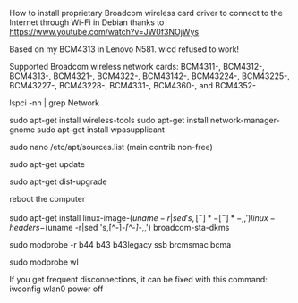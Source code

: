 How to install proprietary Broadcom wireless card driver to connect to the Internet through Wi-Fi in Debian
thanks to https://www.youtube.com/watch?v=JW0f3NOjWys

Based on my BCM4313 in Lenovo N581. wicd refused to work!

Supported Broadcom wireless network cards: 
BCM4311-, BCM4312-, BCM4313-, BCM4321-, BCM4322-, BCM43142-, BCM43224-, BCM43225-, BCM43227-, BCM43228-, BCM4331-, BCM4360-, and BCM4352-

lspci -nn | grep Network

sudo apt-get install wireless-tools
sudo apt-get install network-manager-gnome
sudo apt-get install wpasupplicant

sudo nano /etc/apt/sources.list
(main contrib non-free)

sudo apt-get update

sudo apt-get dist-upgrade

reboot the computer

sudo apt-get install linux-image-$(uname -r|sed 's,[^-]*-[^-]*-,,') linux-headers-$(uname -r|sed 's,[^-]*-[^-]*-,,') broadcom-sta-dkms

sudo modprobe -r b44 b43 b43legacy ssb brcmsmac bcma

sudo modprobe wl

If you get frequent disconnections, it can be fixed with this command:
iwconfig wlan0 power off
